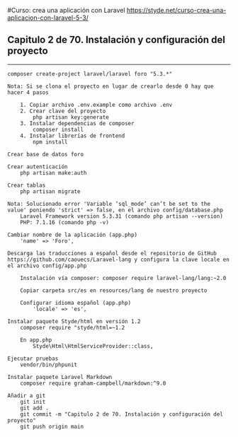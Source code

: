 #Curso: crea una aplicación con Laravel
https://styde.net/curso-crea-una-aplicacion-con-laravel-5-3/

## Capitulo 2 de 70. Instalación y configuración del proyecto
-------------------------------------------------------------
    composer create-project laravel/laravel foro "5.3.*"

    Nota: Si se clona el proyecto en lugar de crearlo desde 0 hay que hacer 4 pasos

        1. Copiar archivo .env.example como archivo .env
        2. Crear clave del proyecto
            php artisan key:generate
        3. Instalar dependencias de composer
            composer install
        4. Instalar librerías de frontend
            npm install

    Crear base de datos foro

    Crear autenticación
        php artisan make:auth

    Crear tablas
        php artisan migrate

    Nota: Solucionado error 'Variable ‘sql_mode’ can’t be set to the value' poniendo 'strict' => false, en el archivo config/database.php
        Laravel Framework version 5.3.31 (comando php artisan --version)
        PHP: 7.1.16 (comando php -v)

    Cambiar nombre de la aplicación (app.php)
        'name' => 'Foro',

    Descarga las traducciones a español desde el repositorio de GitHub https://github.com/caouecs/Laravel-lang y configura la clave locale en el archivo config/app.php

        Instalación vía composer: composer require laravel-lang/lang:~2.0

        Copiar carpeta src/es en resources/lang de nuestro proyecto

        Configurar idioma español (app.php)
            'locale' => 'es',

    Instalar paquete Styde/html en versión 1.2
        composer require "styde/html=~1.2

        En app.php
            Styde\Html\HtmlServiceProvider::class,

    Ejecutar pruebas
        vendor/bin/phpunit

    Instalar paquete Laravel Markdown
        composer require graham-campbell/markdown:^9.0

    Añadir a git
        git init
        git add .
        git commit -m "Capitulo 2 de 70. Instalación y configuración del proyecto"
        git push origin main

